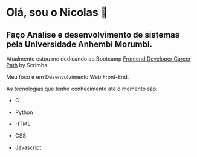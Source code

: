 # Olá, sou o Nicolas 👋 

## Faço Análise e desenvolvimento de sistemas pela Universidade Anhembi Morumbi.

Atualmente estou me dedicando ao Bootcamp <a href="https://scrimba.com/learn/frontend">Frontend Developer Career Path</a> by Scrimba.

<p>
    Meu foco é em Desenvolvimento Web Front-End.
</p>
<p>
    As tecnologias que tenho conhecimento até o momento são:
</p>


- C
- Python

- HTML

- CSS

- Javascript

  
